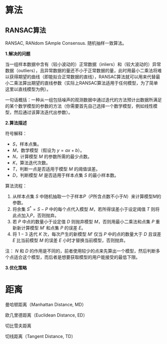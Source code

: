 # 算法

## RANSAC算法

RANSAC, RANdom SAmple Consensus. 随机抽样一致算法。

**1.解决的问题**

当一组样本数据中含有（较小波动的）正常数据（inliers）和（较大波动的）异常数据（outliers），且异常数据的量还不小于正常数据的量，此时用最小二乘法将难以获得期望的曲线（即能拟合正常数据的直线），RANSAC算法就可以用来代替最小二乘法算出期望的直线参数（实际上RANSAC算法适用于任何模型，为了简单这里以直线模型为例）。

一句话概括：一种从一组包括噪声的观测数据中通过迭代的方法预计出数据所满足的某个数学模型的参数的方法（你需要首先自己选择一个数学模型，例如线性模型，然后通过该算法迭代出参数）。

**2.算法描述**

符号解释：
- $S$，样本点集。
- $M$，数学模型（假设为 $y=ax+b$）。
- $N$，计算模型 $M$ 的参数所需的最少点数。
- $K$，算法迭代次数。
- $T$，判断一点是否适用于模型 $M$ 的阈值误差。
- $D$，判断模型 $M$ 是否适用于样本点集 $S$ 的最小样本数。

算法流程：
1. 从样本点集 $S$ 中随机抽取一个子样本$P$（$P$所含点数不小于$N$）来计算模型$M$的参数。
2. 将余集 $S^{*}=S-P$ 中的每个点代入模型 $M$，若所得误差小于设定阈值 $T$ 则将此点加入$P$，否则抛弃。
3. 若 $P$ 中点的数量小于设定值 $D$ 则抛弃模型 $M$，否则用最小二乘法和点集 $P$ 重新新计算模型 $M'$ 和点集 $P$ 的误差 $E$。
4. 将 $1-3$ 迭代 $K$ 次，每次产生的新模型 $M'$ 仅当 $P$ 中的点的数量大于 $D$ 且误差 $E$ 比当前模型 $M$ 的误差 $E$ 小时才替换当前模型，否则抛弃。


注： $N$ 和 $D$ 的作用是不同的，前者使用较少的点来先算出一个模型，然后判断多个点适合这个模型，而后者是想要获取模型的用户能接受的最低下限。


**3.优化策略**




# 距离

曼哈顿距离（Manhattan Distance, MD）


欧几里德距离（Euclidean Distance, ED）


切比雪夫距离


切线距离（Tangent Distance, TD）




